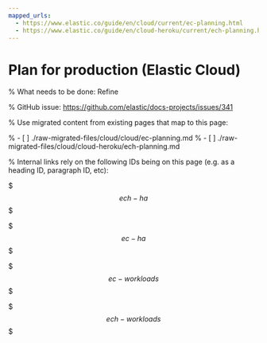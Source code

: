 ```yaml
---
mapped_urls:
  - https://www.elastic.co/guide/en/cloud/current/ec-planning.html
  - https://www.elastic.co/guide/en/cloud-heroku/current/ech-planning.html
---
```


# Plan for production (Elastic Cloud)

% What needs to be done: Refine

% GitHub issue: https://github.com/elastic/docs-projects/issues/341

% Use migrated content from existing pages that map to this page:

% - [ ] ./raw-migrated-files/cloud/cloud/ec-planning.md
% - [ ] ./raw-migrated-files/cloud/cloud-heroku/ech-planning.md

% Internal links rely on the following IDs being on this page (e.g. as a heading ID, paragraph ID, etc):

$$$ech-ha$$$

$$$ec-ha$$$

$$$ec-workloads$$$

$$$ech-workloads$$$